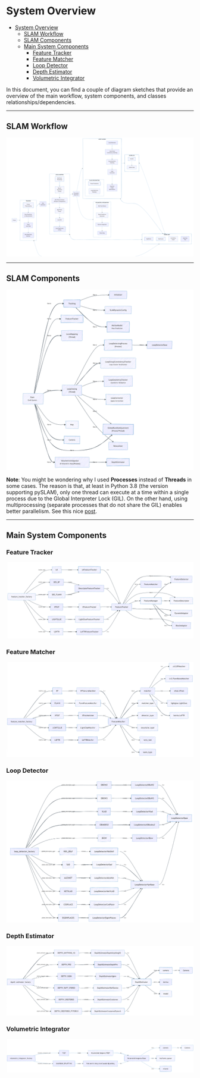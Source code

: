 # System Overview

<!-- TOC -->

- [System Overview](#system-overview)
  - [SLAM Workflow](#slam-workflow)
  - [SLAM Components](#slam-components)
  - [Main System Components](#main-system-components)
    - [Feature Tracker](#feature-tracker)
    - [Feature Matcher](#feature-matcher)
    - [Loop Detector](#loop-detector)
    - [Depth Estimator](#depth-estimator)
    - [Volumetric Integrator](#volumetric-integrator)

<!-- /TOC -->

In this document, you can find a couple of diagram sketches that provide an overview of the main workflow, system components, and classes relationships/dependencies.

---

## SLAM Workflow

<p align="center">
<img src="./images/slam_workflow.png" alt="SLAM Workflow"  /> 
</p>

---
## SLAM Components

<p align="center">
<img src="./images/slam_components.png" alt="SLAM Components"  /> 
</p>


**Note**: You might be wondering why I used **Processes** instead of **Threads** in some cases. The reason is that, at least in Python 3.8 (the version supporting pySLAM), only one thread can execute at a time within a single process due to the Global Interpreter Lock (GIL). On the other hand, using multiprocessing (separate processes that do not share the GIL) enables better parallelism. See this nice [post](https://www.theserverside.com/blog/Coffee-Talk-Java-News-Stories-and-Opinions/Is-Pythons-GIL-the-software-worlds-biggest-blunder).


---

## Main System Components

### Feature Tracker

<p align="center">
<img src="./images/feature_tracker.png" alt="Feature Tracker"  /> 
</p>


### Feature Matcher

<p align="center">
<img src="./images/feature_matcher.png" alt="Feature Matcher"  /> 
</p>


### Loop Detector 

<p align="center">
<img src="./images/loop_detector.png" alt="Loop Detector"  /> 
</p>


### Depth Estimator 

<p align="center">
<img src="./images/depth_estimator.png" alt="Depth Estimator"  /> 
</p>


### Volumetric Integrator

<p align="center">
<img src="./images/volumetric_integrator.png" alt="Volumetric Integrator"  /> 
</p>



